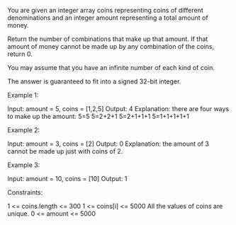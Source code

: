 You are given an integer array coins representing coins of different
denominations and an integer amount representing a total amount of money.

Return the number of combinations that make up that amount. If that amount of
money cannot be made up by any combination of the coins, return 0.

You may assume that you have an infinite number of each kind of coin.

The answer is guaranteed to fit into a signed 32-bit integer.


Example 1:


Input: amount = 5, coins = [1,2,5]
Output: 4
Explanation: there are four ways to make up the amount:
5=5
5=2+2+1
5=2+1+1+1
5=1+1+1+1+1


Example 2:


Input: amount = 3, coins = [2]
Output: 0
Explanation: the amount of 3 cannot be made up just with coins of 2.


Example 3:


Input: amount = 10, coins = [10]
Output: 1



Constraints:


1 <= coins.length <= 300
1 <= coins[i] <= 5000
All the values of coins are unique.
0 <= amount <= 5000




